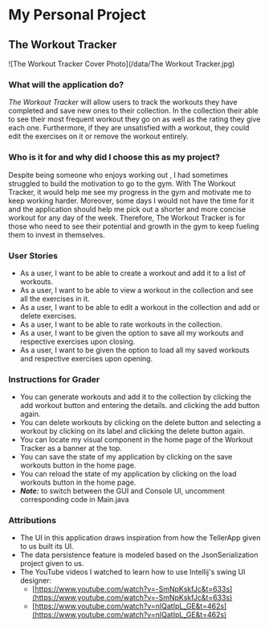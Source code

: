 # My Personal Project

## The Workout Tracker


![The Workout Tracker Cover Photo](/data/The Workout Tracker.jpg)


### What will the application do?
*The Workout Tracker* will allow users to track the workouts they have completed and save new ones to their collection.
In the collection their able to see their most frequent workout they go on as well as the rating they give each one. 
Furthermore, if they are unsatisfied with a workout, they could edit the exercises on it or remove the workout entirely.



### Who is it for and why did I choose this as my project?
Despite being someone who enjoys working out , I had sometimes struggled to build the motivation to go to the gym. With
The Workout Tracker, it would help me see my progress in the gym and motivate me to keep working harder. Moreover, some
days I would not have the time for it and the application should help me pick out a shorter and more concise workout
for any day of the week. Therefore, The Workout Tracker is for those who need to see their potential and growth in the
gym to keep fueling them to invest in themselves. 



### User Stories
- As a user, I want to be able to create a workout and add it to a list of workouts.
- As a user, I want to be able to view a workout in the collection and see all the exercises in it.
- As a user, I want to be able to edit a workout in the collection and add or delete exercises.
- As a user, I want to be able to rate workouts in the collection.
- As a user, I want to be given the option to save all my workouts and respective exercises upon closing.
- As a user, I want to be given the option to load all my saved workouts and respective exercises upon opening.

### Instructions for Grader
- You can generate workouts and add it to the collection by clicking the add workout button and entering the details.
  and clicking the add button again.
- You can delete workouts by clicking on the delete button and selecting a workout by clicking on its label and clicking the delete button again. 
- You can locate my visual component in the home page of the Workout Tracker as a banner at the top.
- You can save the state of my application by clicking on the save workouts button in the home page.
- You can reload the state of my application by clicking on the load workouts button in the home page.
- ***Note:*** to switch between the GUI and Console UI, uncomment corresponding code in Main.java


### Attributions
- The UI in this application draws inspiration from how the TellerApp given to us built its UI.
- The data persistence feature is modeled based on the JsonSerialization project given to us.
- The YouTube videos I watched to learn how to use Intellij's swing UI designer:
    - [https://www.youtube.com/watch?v=-SmNpKskfJc&t=633s](https://www.youtube.com/watch?v=-SmNpKskfJc&t=633s)
    - [https://www.youtube.com/watch?v=nIQatIpL_GE&t=462s](https://www.youtube.com/watch?v=nIQatIpL_GE&t=462s) 